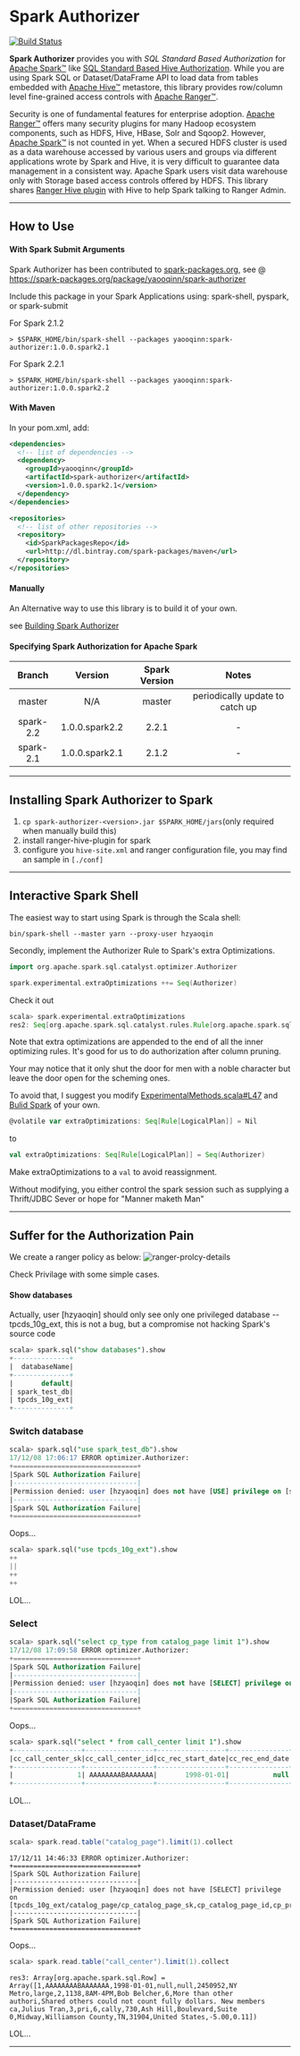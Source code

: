 
# Spark Authorizer

[![Build Status](https://travis-ci.org/yaooqinn/spark-authorizer.svg?branch=master)](https://travis-ci.org/yaooqinn/spark-authorizer)

**Spark Authorizer** provides you with *SQL Standard Based Authorization* for [Apache Spark™](http://spark.apache.org) 
like [SQL Standard Based Hive Authorization](https://cwiki.apache.org/confluence/display/Hive/SQL+Standard+Based+Hive+Authorization). 
While you are using Spark SQL or Dataset/DataFrame API to load data from tables embedded with [Apache Hive™](https://hive.apache.org) metastore, 
this library provides row/column level fine-grained access controls with [Apache Ranger™](https://ranger.apache.org).

Security is one of fundamental features for enterprise adoption. [Apache Ranger™](https://ranger.apache.org) offers many security plugins for many Hadoop ecosystem components, 
such as HDFS, Hive, HBase, Solr and Sqoop2. However, [Apache Spark™](http://spark.apache.org) is not counted in yet. 
When a secured HDFS cluster is used as a data warehouse accessed by various users and groups via different applications wrote by Spark and Hive, 
it is very difficult to guarantee data management in a consistent way.  Apache Spark users visit data warehouse only 
with Storage based access controls offered by HDFS. This library shares [Ranger Hive plugin](https://cwiki.apache.org/confluence/display/RANGER/Apache+Ranger+0.5.0+Installation#ApacheRanger0.5.0Installation-InstallingApacheHive(1.2.0)) 
with Hive to help Spark talking to Ranger Admin. 

---

## How to Use

#### With Spark Submit Arguments
Spark Authorizer has been contributed to [spark-packages.org](https://spark-packages.org), see @ https://spark-packages.org/package/yaooqinn/spark-authorizer  

Include this package in your Spark Applications using: spark-shell, pyspark, or spark-submit

For Spark 2.1.2
```shell
> $SPARK_HOME/bin/spark-shell --packages yaooqinn:spark-authorizer:1.0.0.spark2.1
```

For Spark 2.2.1
```shell
> $SPARK_HOME/bin/spark-shell --packages yaooqinn:spark-authorizer:1.0.0.spark2.2
```

#### With Maven
In your pom.xml, add:
```xml
<dependencies>
  <!-- list of dependencies -->
  <dependency>
    <groupId>yaooqinn</groupId>
    <artifactId>spark-authorizer</artifactId>
    <version>1.0.0.spark2.1</version>
  </dependency>
</dependencies>

<repositories>
  <!-- list of other repositories -->
  <repository>
    <id>SparkPackagesRepo</id>
    <url>http://dl.bintray.com/spark-packages/maven</url>
  </repository>
</repositories>
```
#### Manually

An Alternative way to use this library is to build it of your own.

see [Building Spark Authorizer](docs/building-spark-authorizer.md)

#### Specifying Spark Authorization for Apache Spark

|Branch| Version |Spark Version| Notes|
|:---:|:---:|:---:|:---:|
|master|N/A|master|periodically update to catch up|
|spark-2.2|1.0.0.spark2.2|2.2.1| - |
|spark-2.1|1.0.0.spark2.1|2.1.2| - |

---

## Installing Spark Authorizer to Spark

  1. `cp spark-authorizer-<version>.jar $SPARK_HOME/jars`(only required when manually build this)
  2. install ranger-hive-plugin for spark
  3. configure you `hive-site.xml` and ranger configuration file, you may find an sample in `[./conf]`

---

## Interactive Spark Shell

The easiest way to start using Spark is through the Scala shell:

```shell
bin/spark-shell --master yarn --proxy-user hzyaoqin
```

Secondly, implement the Authorizer Rule to Spark's extra Optimizations.

```scala
import org.apache.spark.sql.catalyst.optimizer.Authorizer
```

```scala
spark.experimental.extraOptimizations ++= Seq(Authorizer)
```

Check it out
```scala
scala> spark.experimental.extraOptimizations
res2: Seq[org.apache.spark.sql.catalyst.rules.Rule[org.apache.spark.sql.catalyst.plans.logical.LogicalPlan]] = List(org.apache.spark.sql.catalyst.optimizer.Authorizer$@1196537d)
```

Note that extra optimizations are appended to the end of all the inner optimizing rules.
It's good for us to do authorization after column pruning.

Your may notice that it only shut the door for men with a noble character but leave the door open for the scheming ones.

To avoid that, I suggest you modify [ExperimentalMethods.scala#L47](https://github.com/apache/spark/blob/master/sql/core/src/main/scala/org/apache/spark/sql/ExperimentalMethods.scala#L47) and [Bulid Spark](http://spark.apache.org/docs/latest/building-spark.html) of your own.


```scala
@volatile var extraOptimizations: Seq[Rule[LogicalPlan]] = Nil
```
to

```scala
val extraOptimizations: Seq[Rule[LogicalPlan]] = Seq(Authorizer)

```

Make extraOptimizations to a `val` to avoid reassignment.

Without modifying, you either control the spark session such as supplying a Thrift/JDBC Sever or hope for "Manner maketh Man"

---

## Suffer for the Authorization Pain

We create a ranger policy as below:
![ranger-prolcy-details](docs/img/ranger-prolcy-details.png)

Check Privilage with some simple cases.

#### Show databases

Actually, user [hzyaoqin] should only see only one privileged database -- tpcds_10g_ext, this is not a bug, 
but a compromise not hacking Spark's source code
```sql
scala> spark.sql("show databases").show
+--------------+
|  databaseName|
+--------------+
|       default|
| spark_test_db|
| tpcds_10g_ext|
+--------------+
```

### Switch database

```sql
scala> spark.sql("use spark_test_db").show
17/12/08 17:06:17 ERROR optimizer.Authorizer:
+===============================+
|Spark SQL Authorization Failure|
|-------------------------------|
|Permission denied: user [hzyaoqin] does not have [USE] privilege on [spark_test_db]
|-------------------------------|
|Spark SQL Authorization Failure|
+===============================+
```
Oops...


```sql
scala> spark.sql("use tpcds_10g_ext").show
++
||
++
++
```
LOL...


### Select 
```sql
scala> spark.sql("select cp_type from catalog_page limit 1").show
17/12/08 17:09:58 ERROR optimizer.Authorizer:
+===============================+
|Spark SQL Authorization Failure|
|-------------------------------|
|Permission denied: user [hzyaoqin] does not have [SELECT] privilege on [tpcds_10g_ext/catalog_page/cp_type]
|-------------------------------|
|Spark SQL Authorization Failure|
+===============================+
```
Oops...

```sql
scala> spark.sql("select * from call_center limit 1").show
+-----------------+-----------------+-----------------+---------------+-----------------+---------------+--------+--------+------------+--------+--------+-----------+---------+--------------------+--------------------+-----------------+-----------+----------------+----------+---------------+----------------+--------------+--------------+---------------+-------+-----------------+--------+------+-------------+-------------+-----------------+
|cc_call_center_sk|cc_call_center_id|cc_rec_start_date|cc_rec_end_date|cc_closed_date_sk|cc_open_date_sk| cc_name|cc_class|cc_employees|cc_sq_ft|cc_hours| cc_manager|cc_mkt_id|        cc_mkt_class|         cc_mkt_desc|cc_market_manager|cc_division|cc_division_name|cc_company|cc_company_name|cc_street_number|cc_street_name|cc_street_type|cc_suite_number|cc_city|        cc_county|cc_state|cc_zip|   cc_country|cc_gmt_offset|cc_tax_percentage|
+-----------------+-----------------+-----------------+---------------+-----------------+---------------+--------+--------+------------+--------+--------+-----------+---------+--------------------+--------------------+-----------------+-----------+----------------+----------+---------------+----------------+--------------+--------------+---------------+-------+-----------------+--------+------+-------------+-------------+-----------------+
|                1| AAAAAAAABAAAAAAA|       1998-01-01|           null|             null|        2450952|NY Metro|   large|           2|    1138| 8AM-4PM|Bob Belcher|        6|More than other a...|Shared others cou...|      Julius Tran|          3|             pri|         6|          cally|             730|      Ash Hill|     Boulevard|        Suite 0| Midway|Williamson County|      TN| 31904|United States|        -5.00|             0.11|
+-----------------+-----------------+-----------------+---------------+-----------------+---------------+--------+--------+------------+--------+--------+-----------+---------+--------------------+--------------------+-----------------+-----------+----------------+----------+---------------+----------------+--------------+--------------+---------------+-------+-----------------+--------+------+-------------+-------------+-----------------+

```

LOL...

### Dataset/DataFrame

```scala
scala> spark.read.table("catalog_page").limit(1).collect
```
```
17/12/11 14:46:33 ERROR optimizer.Authorizer:
+===============================+
|Spark SQL Authorization Failure|
|-------------------------------|
|Permission denied: user [hzyaoqin] does not have [SELECT] privilege on [tpcds_10g_ext/catalog_page/cp_catalog_page_sk,cp_catalog_page_id,cp_promo_id,cp_start_date_sk,cp_end_date_sk,cp_department,cp_catalog_number,cp_catalog_page_number,cp_description,cp_type]
|-------------------------------|
|Spark SQL Authorization Failure|
+===============================+
```
Oops...

```scala
scala> spark.read.table("call_center").limit(1).collect
```
```
res3: Array[org.apache.spark.sql.Row] = Array([1,AAAAAAAABAAAAAAA,1998-01-01,null,null,2450952,NY Metro,large,2,1138,8AM-4PM,Bob Belcher,6,More than other authori,Shared others could not count fully dollars. New members ca,Julius Tran,3,pri,6,cally,730,Ash Hill,Boulevard,Suite 0,Midway,Williamson County,TN,31904,United States,-5.00,0.11])
```
LOL...

---
